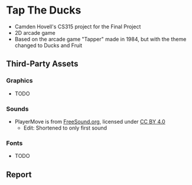 # Tap The Ducks

 - Camden Hovell's CS315 project for the Final Project
 - 2D arcade game
 - Based on the arcade game "Tapper" made in 1984, but with the theme changed to Ducks and Fruit

## Third-Party Assets

 ### Graphics
 - TODO

 ### Sounds
 - PlayerMove is from [FreeSound.org](https://freesound.org/people/sample_able/sounds/744578/), licensed under [CC BY 4.0](https://creativecommons.org/licenses/by/4.0/)
   - Edit: Shortened to only first sound

 ### Fonts
 - TODO
 
 
## Report
